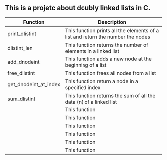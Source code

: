 ## This is a projetc about doubly linked lists in C.

| Function | Description |
| ------ | ------ |
| print_dlistint | This function prints all the elements of a list and return the number the nodes|
| dlistint_len | This function returns the number of elements in a linked list |
| add_dnodeint | This function adds a new node at the beginning of a list |
| free_dlistint | This function frees all nodes from a list |
| get_dnodeint_at_index | This function return a node in a specified index |
| sum_dlistint | This function returns the sum of all the data (n) of a linked list |
|  | This function  |
|  | This function  |
|  | This function  |
|  | This function  |
|  | This function  |
|  | This function  |
